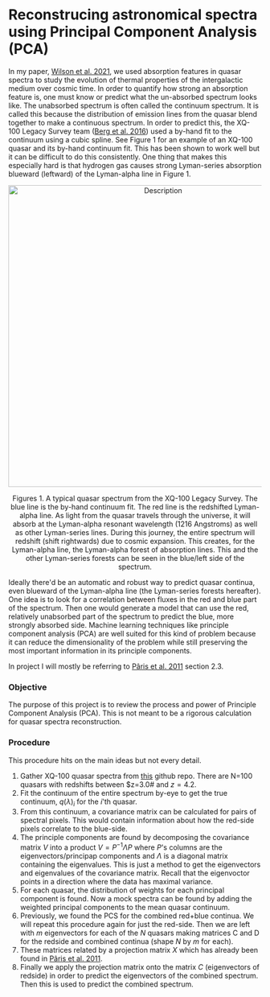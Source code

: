 # Reconstrucing astronomical spectra using Principal Component Analysis (PCA)

In my paper, [Wilson et al. 2021](https://arxiv.org/abs/2106.04837), we used absorption features in quasar spectra to study the evolution of thermal properties of the intergalactic medium over cosmic time. In order to quantify how strong an absorption feature is, one must know or predict what the un-absorbed spectrum looks like. The unabsorbed spectrum is often called the continuum spectrum. It is called this because the distribution of emission lines from the quasar blend together to make a continuous spectrum. In order to predict this, the XQ-100 Legacy Survey team ([Berg et al. 2016](https://arxiv.org/abs/1609.05968)) used a by-hand fit to the continuum using a cubic spline. See Figure 1 for an example of an XQ-100 quasar and its by-hand continuum fit. This has been shown to work well but it can be difficult to do this consistently. One thing that makes this especially hard is that hydrogen gas causes strong Lyman-series absorption blueward (leftward) of the Lyman-alpha line in Figure 1. 

<p align="center">
    <img src="https://github.com/user-attachments/assets/00c84271-284f-4297-b7ed-b041fbabe8dd" alt="Description" width="600"/>
</p>
<p align="center">Figures 1. A typical quasar spectrum from the XQ-100 Legacy Survey. The blue line is the by-hand continuum fit. The red line is the redshifted Lyman-alpha line. As light from the quasar travels through the universe, it will absorb at the Lyman-alpha resonant wavelength (1216 Angstroms) as well as other Lyman-series lines. During this journey, the entire spectrum will redshift (shift rightwards) due to cosmic expansion. This creates, for the Lyman-alpha line, the Lyman-alpha forest of absorption lines. This and the other Lyman-series forests can be seen in the blue/left side of the spectrum.</p>

Ideally there'd be an automatic and robust way to predict quasar continua, even blueward of the Lyman-alpha line (the Lyman-series forests hereafter). One idea is to look for a correlation between fluxes in the red and blue part of the spectrum. Then one would generate a model that can use the red, relatively unabsorbed part of the spectrum to predict the blue, more strongly absorbed side. Machine learning techniques like principle component analysis (PCA) are well suited for this kind of problem because it can reduce the dimensionality of the problem while still preserving the most important information in its principle components.

In project I will mostly be referring to [Pâris et al. 2011](https://arxiv.org/abs/1104.2024) section 2.3. 

### Objective
The purpose of this project is to review the process and power of Principle Component Analysis (PCA). This is not meant to be a rigorous calculation for quasar spectra reconstruction.


### Procedure
This procedure hits on the main ideas but not every detail.

1) Gather XQ-100 quasar spectra from [this](https://github.com/bayu-wilson/lyb_pk) github repo. There are N=100 quasars with redshifts between $z=3.0# and $z=4.2$.
2) Fit the continuum of the entire spectrum by-eye to get the true continuum, $q(\lambda)_i$ for the $i$'th quasar.
3) From this continuum, a covariance matrix can be calculated for pairs of spectral pixels. This would contain information about how the red-side pixels correlate to the blue-side.
4) The principle components are found by decomposing the covariance matrix $V$ into a product $V = P^{-1}\Lambda P$ where $P$'s columns are the eigenvectors/principap components and $\Lambda$ is a diagonal matrix containing the eigenvalues. This is just a method to get the eigenvectors and eigenvalues of the covariance matrix. Recall that the eigenvoctor points in a direction where the data has maximal variance.
5) For each quasar, the distribution of weights for each principal component is found. Now a mock spectra can be found by adding the weighted principal components to the mean quasar continuum.
6) Previously, we found the PCS for the combined red+blue continua. We will repeat this procedure again for just the red-side. Then we are left with $m$ eigenvectors for each of the $N$ quasars making matrices C and D for the redside and combined continua (shape $N$ by $m$ for each).
7) These matrices related by a projection matrix $X$ which has already been found in [Pâris et al. 2011](https://arxiv.org/abs/1104.2024).
8) Finally we apply the projection matrix onto the matrix $C$ (eigenvectors of redside) in order to predict the eigenvectors of the combined spectrum. Then this is used to predict the combined spectrum.










